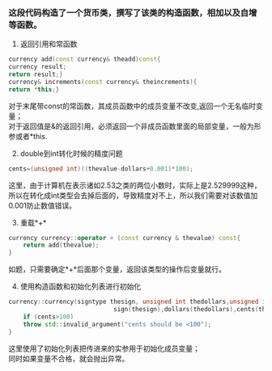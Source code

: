 ### 这段代码构造了一个货币类，撰写了该类的构造函数，相加以及自增等函数。

1. 返回引用和常函数
```cpp
currency add(const currency& theadd)const{
currency result;
return result;}
currency& increments(const currency& theincrements){
return *this;}
```
对于末尾带const的常函数，其成员函数中的成员变量不改变,返回一个无名临时变量；  
对于返回值是&的返回引用，必须返回一个非成员函数里面的局部变量，一般为形参或者*this. 

2. double到int转化时候的精度问题
  ```cpp
  cents=(unsigned int)((thevalue-dollars+0.001)*100);
  ```
这里，由于计算机在表示诸如2.53之类的两位小数时，实际上是2.529999这种，所以在转化成int类型会去掉后面的，导致精度对不上，所以我们需要对该数值加0.001防止数值错误。

3. 重载*+*
```cpp
currency currency::operator + (const currency & thevalue) const{
    return add(thevalue);
}
```
如题，只需要确定*+*后面那个变量，返回该类型的操作后变量就行。  

4. 使用构造函数和初始化列表进行初始化
```cpp
currency::currency(signtype thesign, unsigned int thedollars,unsigned int thecents):
                             sign(thesign),dollars(thedollars),cents(thecents){
    if (cents>100)
    throw std::invalid_argument("cents should be <100");
}
```
这里使用了初始化列表把传进来的实参用于初始化成员变量；  
同时如果变量不合格，就会抛出异常。
